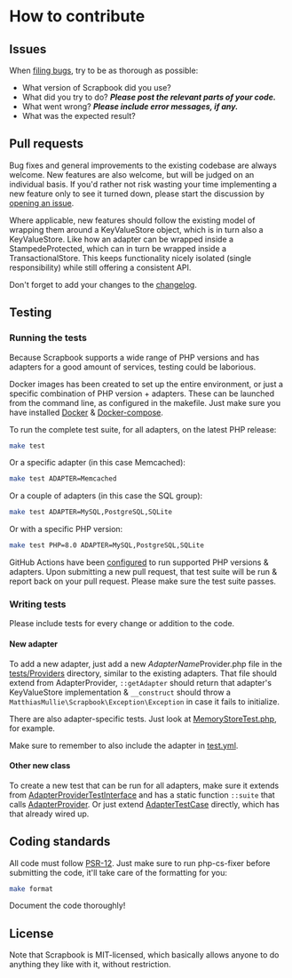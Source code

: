 # How to contribute

## Issues

When [filing bugs](https://github.com/matthiasmullie/scrapbook/issues/new),
try to be as thorough as possible:
* What version of Scrapbook did you use?
* What did you try to do? ***Please post the relevant parts of your code.***
* What went wrong? ***Please include error messages, if any.***
* What was the expected result?


## Pull requests

Bug fixes and general improvements to the existing codebase are always welcome.
New features are also welcome, but will be judged on an individual basis. If
you'd rather not risk wasting your time implementing a new feature only to see
it turned down, please start the discussion by
[opening an issue](https://github.com/matthiasmullie/scrapbook/issues/new).

Where applicable, new features should follow the existing model of wrapping them
around a KeyValueStore object, which is in turn also a KeyValueStore. Like how
an adapter can be wrapped inside a StampedeProtected, which can in turn be
wrapped inside a TransactionalStore. This keeps functionality nicely isolated
(single responsibility) while still offering a consistent API.

Don't forget to add your changes to the [changelog](CHANGELOG.md).


## Testing

### Running the tests

Because Scrapbook supports a wide range of PHP versions and has adapters for a
good amount of services, testing could be laborious.

Docker images has been created to set up the entire environment, or just a
specific combination of PHP version + adapters. These can be launched from the
command line, as configured in the makefile. Just make sure you have installed
[Docker](https://docs.docker.com/engine/installation/) &
[Docker-compose](https://docs.docker.com/compose/install/).

To run the complete test suite, for all adapters, on the latest PHP release:

```sh
make test
```

Or a specific adapter (in this case Memcached):

```sh
make test ADAPTER=Memcached
```

Or a couple of adapters (in this case the SQL group):

```sh
make test ADAPTER=MySQL,PostgreSQL,SQLite
```

Or with a specific PHP version:

```sh
make test PHP=8.0 ADAPTER=MySQL,PostgreSQL,SQLite
```

GitHub Actions have been [configured](.github/workflows/test.yml) to run supported
PHP versions & adapters. Upon submitting a new pull request, that test suite will
be run & report back on your pull request. Please make sure the test suite passes.


### Writing tests

Please include tests for every change or addition to the code.


#### New adapter

To add a new adapter, just add a new *AdapterName*Provider.php file in the
[tests/Providers](tests/Providers) directory, similar to the existing adapters.
That file should extend from AdapterProvider, `::getAdapter` should return that
adapter's KeyValueStore implementation & `__construct` should throw a
`MatthiasMullie\Scrapbook\Exception\Exception` in case it fails to initialize.

There are also adapter-specific tests. Just look at
[MemoryStoreTest.php](tests/Adapters/MemoryStoreTest.php), for example.

Make sure to remember to also include the adapter in [test.yml](.github/workflows/test.yml).


#### Other new class

To create a new test that can be run for all adapters, make sure it extends from
[AdapterProviderTestInterface](tests/AdapterProviderTestInterface.php) and has a
static function `::suite` that calls
[AdapterProvider](tests/AdapterTestProvider.php). Or just extend
[AdapterTestCase](tests/AdapterTestCase.php) directly, which has that already
wired up.


## Coding standards

All code must follow [PSR-12](http://www.php-fig.org/psr/psr-12/). Just make sure
to run php-cs-fixer before submitting the code, it'll take care of the
formatting for you:

```sh
make format
```

Document the code thoroughly!


## License

Note that Scrapbook is MIT-licensed, which basically allows anyone to do
anything they like with it, without restriction.
